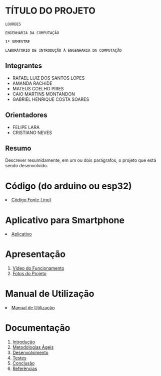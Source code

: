 # TÍTULO DO PROJETO

`LOURDES`

`ENGENHARIA DA COMPUTAÇÃO`

`1º SEMESTRE`

`LABORÁTORIO DE INTRODUÇÃO Á ENGENHARIA DA COMPUTAÇÃO`


## Integrantes

* RAFAEL LUIZ DOS SANTOS LOPES 
* AMANDA RACHIDE
* MATEUS COELHO PIRES
* CAIO MARTINS MONTANDON
* GABRIEL HENRIQUE COSTA SOARES

## Orientadores

* FELIPE LARA
* CRISTIANO NEVES

## Resumo

Descrever resumidamente, em um ou dois parágrafos, o projeto que está sendo desenvolvido.

# Código (do arduino ou esp32)

<li><a href="Codigo/README.md"> Código Fonte (.ino)</a></li>

# Aplicativo para Smartphone

<li><a href="App/README.md"> Aplicativo </a></li>

# Apresentação

<ol>
<li><a href="Apresentacao/README.md"> Vídeo do Funcionamento</a></li>
<li><a href="Apresentacao/README.md"> Fotos do Projeto</a></li>
</ol>

# Manual de Utilização

<li><a href="Manual/manual de utilização.md"> Manual de Utilização</a></li>


# Documentação

<ol>
<li><a href="Documentacao/01-Introducão.md"> Introdução</a></li>
<li><a href="Documentacao/02-Metodologias Ágeis.md"> Metodologias Ágeis</a></li>
<li><a href="Documentacao/03-Desenvolvimento.md"> Desenvolvimento </a></li>
<li><a href="Documentacao/04-Testes.md"> Testes </a></li>
<li><a href="Documentacao/05-Conclusão.md"> Conclusão </a></li>
<li><a href="Documentacao/06-Referências.md"> Referências </a></li>
</ol>

